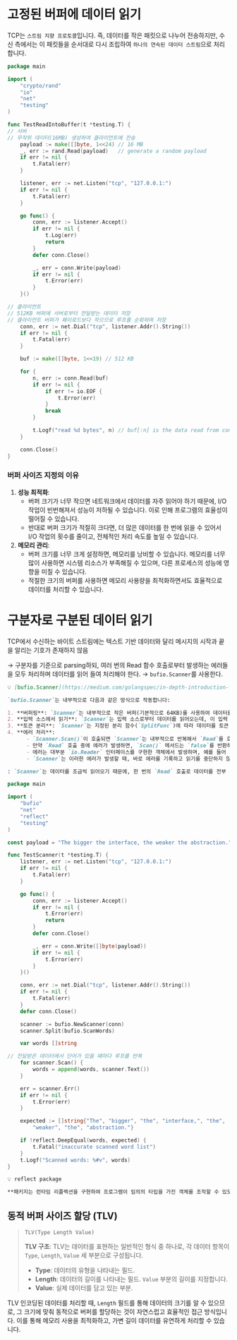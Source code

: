# 고정된 버퍼에 데이터 읽기

TCP는 `스트림 지향 프로토콜`입니다. 즉, 데이터를 작은 패킷으로 나누어 전송하지만, 수신 측에서는 이 패킷들을 순서대로 다시 조립하여 `하나의 연속된 데이터 스트림`으로 처리합니다.

```go
package main

import (
	"crypto/rand"
	"io"
	"net"
	"testing"
)

func TestReadIntoBuffer(t *testing.T) {
// 서버
// 무작위 데이터(16MB) 생성하여 클라이언트에 전송
	payload := make([]byte, 1<<24) // 16 MB
	_, err := rand.Read(payload)   // generate a random payload
	if err != nil {
		t.Fatal(err)
	}

	listener, err := net.Listen("tcp", "127.0.0.1:")
	if err != nil {
		t.Fatal(err)
	}

	go func() {
		conn, err := listener.Accept()
		if err != nil {
			t.Log(err)
			return
		}
		defer conn.Close()

		_, err = conn.Write(payload)
		if err != nil {
			t.Error(err)
		}
	}()

// 클라이언트
// 512KB 버퍼에 서버로부터 전달받는 데이터 저장
// 클라이언트 버퍼가 페이로드보다 작으므로 루프를 순회하며 저장
	conn, err := net.Dial("tcp", listener.Addr().String())
	if err != nil {
		t.Fatal(err)
	}

	buf := make([]byte, 1<<19) // 512 KB

	for {
		n, err := conn.Read(buf)
		if err != nil {
			if err != io.EOF {
				t.Error(err)
			}
			break
		}

		t.Logf("read %d bytes", n) // buf[:n] is the data read from conn
	}

	conn.Close()
}
```

### 버퍼 사이즈 지정의 이유

1. **성능 최적화**:
      - 버퍼 크기가 너무 작으면 네트워크에서 데이터를 자주 읽어야 하기 때문에, I/O 작업이 빈번해져서 성능이 저하될 수 있습니다. 이로 인해 프로그램의 효율성이 떨어질 수 있습니다.
      - 반대로 버퍼 크기가 적절히 크다면, 더 많은 데이터를 한 번에 읽을 수 있어서 I/O 작업의 횟수를 줄이고, 전체적인 처리 속도를 높일 수 있습니다.
2. **메모리 관리**:
      - 버퍼 크기를 너무 크게 설정하면, 메모리를 낭비할 수 있습니다. 메모리를 너무 많이 사용하면 시스템 리소스가 부족해질 수 있으며, 다른 프로세스의 성능에 영향을 미칠 수 있습니다.
      - 적절한 크기의 버퍼를 사용하면 메모리 사용량을 최적화하면서도 효율적으로 데이터를 처리할 수 있습니다.

# 구분자로 구분된 데이터 읽기

TCP에서 수신하는 바이트 스트림에는 텍스트 기반 데이터와 달리 메시지의 시작과 끝을 알리는 기호가 존재하지 않음

→ 구분자를 기준으로 parsing하되, 여러 번의 Read 함수 호출로부터 발생하는 에러들을 모두 처리하며 데이터를 읽어 들여 처리해야 한다.
→ `bufio.Scanner`를 사용한다.

```markdown
💡 [bufio.Scanner](https://medium.com/golangspec/in-depth-introduction-to-bufio-scanner-in-golang-55483bb689b4)

`bufio.Scanner`는 내부적으로 다음과 같은 방식으로 작동합니다:

1. **버퍼링**: `Scanner`는 내부적으로 작은 버퍼(기본적으로 64KB)를 사용하여 데이터를 읽어옵니다. 이 버퍼를 통해 데이터를 필요에 따라 조금씩 처리할 수 있습니다.
2. **입력 소스에서 읽기**: `Scanner`는 입력 소스로부터 데이터를 읽어오는데, 이 입력 소스는 일반적으로 `io.Reader` 인터페이스를 구현한 객체(예: 파일, 네트워크 연결 등)입니다. `Read` 메서드를 통해 데이터를 가져옵니다.
3. **토큰 분리**: `Scanner`는 지정된 분리 함수(`SplitFunc`)에 따라 데이터를 토큰(기본적으로 단어 또는 줄)으로 분리합니다. 분리 함수는 `Scanner.Split` 메서드를 통해 설정할 수 있습니다.
4. **에러 처리**:
      - `Scanner.Scan()`이 호출되면 `Scanner`는 내부적으로 반복해서 `Read`를 호출하여 버퍼를 채우고, 이 버퍼에서 토큰을 추출하려고 시도합니다.
      - 만약 `Read` 호출 중에 에러가 발생하면, `Scan()` 메서드는 `false`를 반환하며, `scanner.Err()` 메서드를 통해 발생한 에러를 확인할 수 있습니다.
      - 에러는 대부분 `io.Reader` 인터페이스를 구현한 객체에서 발생하며, 예를 들어 네트워크 오류, 파일 읽기 오류 등이 이에 해당합니다.
      - `Scanner`는 이러한 에러가 발생할 때, 바로 에러를 기록하고 읽기를 중단하지 않습니다. 대신, 내부적으로 에러를 저장해두고, `Scan` 호출 후 `scanner.Err()`을 통해 에러를 확인할 수 있게 합니다.

: `Scanner`는 데이터를 조금씩 읽어오기 때문에, 한 번의 `Read` 호출로 데이터를 전부 처리하지 않습니다. 대신 필요한 만큼 읽어 들이면서 처리하고, 그 과정에서 에러가 발생하면 이를 캡처하여 적절히 반환합니다.
```

```go
package main

import (
	"bufio"
	"net"
	"reflect"
	"testing"
)

const payload = "The bigger the interface, the weaker the abstraction."

func TestScanner(t *testing.T) {
	listener, err := net.Listen("tcp", "127.0.0.1:")
	if err != nil {
		t.Fatal(err)
	}

	go func() {
		conn, err := listener.Accept()
		if err != nil {
			t.Error(err)
			return
		}
		defer conn.Close()

		_, err = conn.Write([]byte(payload))
		if err != nil {
			t.Error(err)
		}
	}()

	conn, err := net.Dial("tcp", listener.Addr().String())
	if err != nil {
		t.Fatal(err)
	}
	defer conn.Close()

	scanner := bufio.NewScanner(conn)
	scanner.Split(bufio.ScanWords)

	var words []string

// 전달받은 데이터에서 단어가 있을 때마다 루프를 반복
	for scanner.Scan() {
		words = append(words, scanner.Text())
	}

	err = scanner.Err()
	if err != nil {
		t.Error(err)
	}

	expected := []string{"The", "bigger", "the", "interface,", "the",
		"weaker", "the", "abstraction."}

	if !reflect.DeepEqual(words, expected) {
		t.Fatal("inaccurate scanned word list")
	}
	t.Logf("Scanned words: %#v", words)
}
```

```markdown
💡 reflect package

**패키지는 런타임 리플렉션을 구현하여 프로그램이 임의의 타입을 가진 객체를 조작할 수 있도록 합니다.** 일반적인 사용법은 정적 타입 인터페이스{}를 가진 값을 받아 타입을 반환하는 TypeOf를 호출하여 동적 타입 정보를 추출하는 것입니다. ValueOf를 호출하면 런타임 데이터를 나타내는 Value를 반환합니다.
```

## 동적 버퍼 사이즈 할당 (TLV)

> `TLV(Type Length Value)`
>
> **TLV 구조**: TLV는 데이터를 표현하는 일반적인 형식 중 하나로, 각 데이터 항목이 `Type`, `Length`, `Value` 세 부분으로 구성됩니다.
>
> - **Type**: 데이터의 유형을 나타내는 필드.
> - **Length**: 데이터의 길이를 나타내는 필드. `Value` 부분의 길이를 지정합니다.
> - **Value**: 실제 데이터를 담고 있는 부분.

TLV 인코딩된 데이터를 처리할 때, `Length` 필드를 통해 데이터의 크기를 알 수 있으므로, 그 크기에 맞춰 동적으로 버퍼를 할당하는 것이 자연스럽고 효율적인 접근 방식입니다. 이를 통해 메모리 사용을 최적화하고, 가변 길이 데이터를 유연하게 처리할 수 있습니다.
